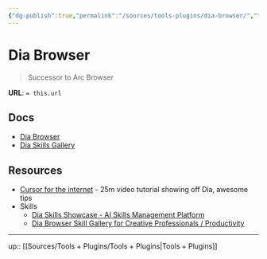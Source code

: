 ```yaml
---
{"dg-publish":true,"permalink":"/sources/tools-plugins/dia-browser/","title":"Dia Browser","tags":["📥","📥/🛠","on/tools"]}
---
```





# Dia Browser

> Successor to Arc Browser

**URL**: `= this.url`

## Docs
- [Dia Browser](https://www.diabrowser.com/)
- [Dia Skills Gallery](https://www.diabrowser.com/skills)
## Resources
- [Cursor for the internet](https://x.com/rileybrown_ai/status/1943041778304847889?s=61&t=gyRX2W0x81b80X8f34EMoQ) - 25m video tutorial showing off Dia, awesome tips
- Skills
	- [Dia Skills Showcase - AI Skills Management Platform](https://dia-browser-skills.replit.app/)
	- [Dia Browser Skill Gallery for Creative Professionals / Productivity](https://www.caneraras.com/learn/browser-skills-gallery)

---
up:: [[Sources/Tools + Plugins/Tools + Plugins\|Tools + Plugins]]
